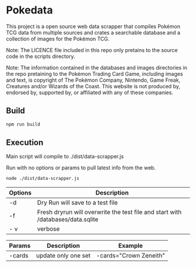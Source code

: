 # Pokedata

This project is a open source web data scrapper that compiles Pokémon TCG data from multiple sources and crates a searchable database and a collection of images for the Pokémon TCG. 

Note: The LICENCE file included in this repo only pretains to the source code in the scripts directory.

Note: The information contained in the databases and images directories in the repo pretaining to the Pokémon Trading Card Game, including images and text, is copyright of The Pokémon Company, Nintendo, Game Freak, Creatures and/or Wizards of the Coast. This website is not produced by, endorsed by, supported by, or affiliated with any of these companies.  

## Build

```sh
npm run build
```

## Execution

Main script will compile to ./dist/data-scrapper.js

Run with no options or params to pull latest info from the web.

```sh
node ./dist/data-scrapper.js
```

| Options | Description |
| ------- | ----------- |
| -d      | Dry Run will save to a test file |
| -f      | Fresh dryrun will overwrite the test file and start with /databases/data.sqlite |
| - v     | verbose   |

| Params | Description | Example |
| ------- | ----------- | ---- |
| -cards | update only one set | -cards="Crown Zeneith" |
